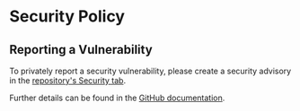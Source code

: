 # Security Policy

## Reporting a Vulnerability

To privately report a security vulnerability, please create a security advisory in the [repository's Security tab](https://github.com/martincostello/Pseudolocalizer/security/advisories).

Further details can be found in the [GitHub documentation](https://docs.github.com/code-security/security-advisories/guidance-on-reporting-and-writing/privately-reporting-a-security-vulnerability).
